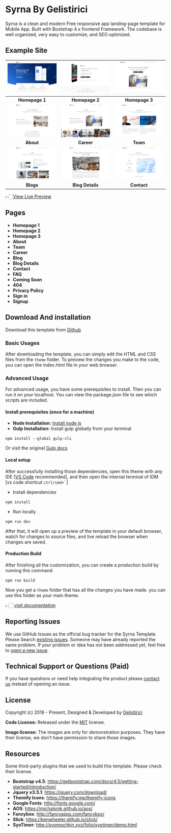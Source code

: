 # Syrna By Gelistirici

Syrna is a clean and modern Free responsive app landing-page template for Mobile App. Built with Bootstrap 4.x frontend Framework. The codebase is well organized, very easy to customize, and SEO optimized.

<!-- demo -->
## Example Site

| [![](screenshots/homepage.png)](https://demo.gelistirici.com/small-apps/) | [![](screenshots/homepage-2.png)](http://localhost:3000/homepage-2.html) | [![](screenshots/homepage-3.png)](https://demo.gelistirici.com/small-apps/homepage-3.html) |
|:---:|:---:|:---:|
| **Homepage 1**  | **Homepage 2**  | **Homepage 3**  |
| [![](screenshots/about.png)](https://demo.gelistirici.com/small-apps/about.html) | [![](screenshots/career.png)](https://demo.gelistirici.com/small-apps/career.html) | [![](screenshots/team.png)](https://demo.gelistirici.com/small-apps/team.html) |
| **About** | **Career** | **Team** |
| [![](screenshots/blog-r.png)](https://demo.gelistirici.com/small-apps/blog.html) | [![](screenshots/blog-details.png)](https://demo.gelistirici.com/small-apps/blog-single.html) | [![](screenshots/contact.png)](https://demo.gelistirici.com/small-apps/contact.html) |
| **Blogs** | **Blog Details** | **Contact** |

👉🏻[View Live Preview](https://demo.gelistirici.com/small-apps/)

<!-- resources -->
## Pages

* **Homepage 1**
* **Homepage 2**
* **Homepage 3**
* **About**
* **Team**
* **Career**
* **Blog**
* **Blog Details**
* **Contact**
* **FAQ**
* **Coming Soon**
* **404**
* **Privacy Policy**
* **Sign in**
* **Signup**

<!-- download -->
## Download And installation

Download this template from [Github](https://github.com/gelistirici/small-apps/archive/main.zip)

<!-- installation -->
### Basic Usages

After downloading the template, you can simply edit the HTML and CSS files from the `theme` folder. To preview the changes you make to the code, you can open the index.html file in your web browser.

### Advanced Usage

For advanced usage, you have some prerequisites to install. Then you can run it on your localhost. You can view the package.json file to see which scripts are included.

#### Install prerequisites (once for a machine)

* **Node Installation:** [Install node js](https://nodejs.org/en/download/)
* **Gulp Installation:** Install gulp globally from your terminal

```
npm install --global gulp-cli
```

Or visit the original [Gulp docs](https://gulpjs.com/docs/en/getting-started/quick-start)

#### Local setup

After successfully installing those dependencies, open this theme with any IDE [[VS Code](https://code.visualstudio.com/) recommended], and then open the internal terminal of IDM [vs code shortcut <code>ctrl/cmd+\`</code>]

* Install dependencies

```
npm install
```

* Run locally

```
npm run dev
```

After that, it will open up a preview of the template in your default browser, watch for changes to source files, and live reload the browser when changes are saved.

#### Production Build

After finishing all the customization, you can create a production build by running this command.

```
npm run build
```

Now you get a `theme` folder that has all the changes you have made. you can use this folder as your main theme.

👉🏻 [visit documentation](https://docs.gelistirici.com/small-apps/)

<!-- reporting issue -->
## Reporting Issues

We use GitHub Issues as the official bug tracker for the Syrna Template. Please Search [existing issues](https://github.com/gelistirici/small-apps/issues). Someone may have already reported the same problem.
If your problem or idea has not been addressed yet, feel free to [open a new issue](https://github.com/gelistirici/small-apps/issues).

<!-- support -->
## Technical Support or Questions (Paid)

If you have questions or need help integrating the product please [contact us](mailto:mehedi@gelistirici.com) instead of opening an issue.

<!-- licence -->
## License

Copyright (c) 2016 - Present, Designed & Developed by [Gelistirici](https://gelistirici.com)

**Code License:** Released under the [MIT](https://github.com/gelistirici/small-apps/blob/main/LICENSE) license.

**Image license:** The images are only for demonstration purposes. They have their license, we don't have permission to share those images.

<!-- resources -->
## Resources

Some third-party plugins that we used to build this template. Please check their license.

* **Bootstrap v4.5**: <https://getbootstrap.com/docs/4.5/getting-started/introduction/>
* **Jquery v3.5.1**: <https://jquery.com/download/>
* **Themify Icons**: <https://themify.me/themify-icons>
* **Google Fonts**: <http://fonts.google.com/>
* **AOS**: <https://michalsnik.github.io/aos/>
* **Fancybox**: <http://fancyapps.com/fancybox/>
* **Slick**: <https://kenwheeler.github.io/slick/>
* **SyoTimer**: <http://syomochkin.xyz/folio/syotimer/demo.html>
